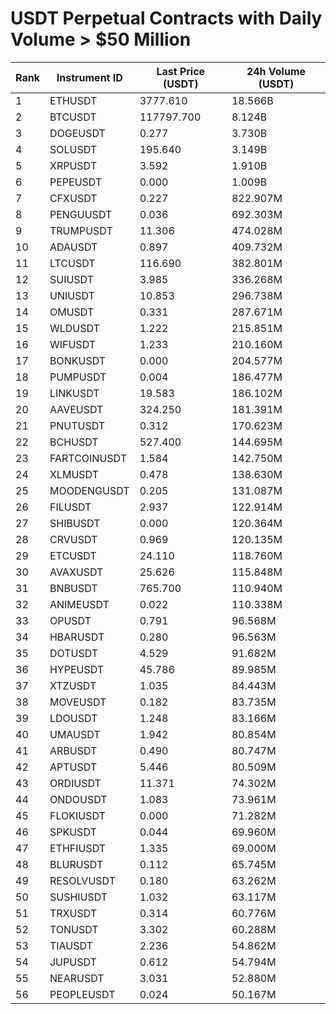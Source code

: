 # USDT Perpetual Contracts with Daily Volume > $50 Million

| Rank | Instrument ID | Last Price (USDT) | 24h Volume (USDT) |
|------|---------------|-------------------|-------------------|
| 1 | ETHUSDT | 3777.610 | 18.566B |
| 2 | BTCUSDT | 117797.700 | 8.124B |
| 3 | DOGEUSDT | 0.277 | 3.730B |
| 4 | SOLUSDT | 195.640 | 3.149B |
| 5 | XRPUSDT | 3.592 | 1.910B |
| 6 | PEPEUSDT | 0.000 | 1.009B |
| 7 | CFXUSDT | 0.227 | 822.907M |
| 8 | PENGUUSDT | 0.036 | 692.303M |
| 9 | TRUMPUSDT | 11.306 | 474.028M |
| 10 | ADAUSDT | 0.897 | 409.732M |
| 11 | LTCUSDT | 116.690 | 382.801M |
| 12 | SUIUSDT | 3.985 | 336.268M |
| 13 | UNIUSDT | 10.853 | 296.738M |
| 14 | OMUSDT | 0.331 | 287.671M |
| 15 | WLDUSDT | 1.222 | 215.851M |
| 16 | WIFUSDT | 1.233 | 210.160M |
| 17 | BONKUSDT | 0.000 | 204.577M |
| 18 | PUMPUSDT | 0.004 | 186.477M |
| 19 | LINKUSDT | 19.583 | 186.102M |
| 20 | AAVEUSDT | 324.250 | 181.391M |
| 21 | PNUTUSDT | 0.312 | 170.623M |
| 22 | BCHUSDT | 527.400 | 144.695M |
| 23 | FARTCOINUSDT | 1.584 | 142.750M |
| 24 | XLMUSDT | 0.478 | 138.630M |
| 25 | MOODENGUSDT | 0.205 | 131.087M |
| 26 | FILUSDT | 2.937 | 122.914M |
| 27 | SHIBUSDT | 0.000 | 120.364M |
| 28 | CRVUSDT | 0.969 | 120.135M |
| 29 | ETCUSDT | 24.110 | 118.760M |
| 30 | AVAXUSDT | 25.626 | 115.848M |
| 31 | BNBUSDT | 765.700 | 110.940M |
| 32 | ANIMEUSDT | 0.022 | 110.338M |
| 33 | OPUSDT | 0.791 | 96.568M |
| 34 | HBARUSDT | 0.280 | 96.563M |
| 35 | DOTUSDT | 4.529 | 91.682M |
| 36 | HYPEUSDT | 45.786 | 89.985M |
| 37 | XTZUSDT | 1.035 | 84.443M |
| 38 | MOVEUSDT | 0.182 | 83.735M |
| 39 | LDOUSDT | 1.248 | 83.166M |
| 40 | UMAUSDT | 1.942 | 80.854M |
| 41 | ARBUSDT | 0.490 | 80.747M |
| 42 | APTUSDT | 5.446 | 80.509M |
| 43 | ORDIUSDT | 11.371 | 74.302M |
| 44 | ONDOUSDT | 1.083 | 73.961M |
| 45 | FLOKIUSDT | 0.000 | 71.282M |
| 46 | SPKUSDT | 0.044 | 69.960M |
| 47 | ETHFIUSDT | 1.335 | 69.000M |
| 48 | BLURUSDT | 0.112 | 65.745M |
| 49 | RESOLVUSDT | 0.180 | 63.262M |
| 50 | SUSHIUSDT | 1.032 | 63.117M |
| 51 | TRXUSDT | 0.314 | 60.776M |
| 52 | TONUSDT | 3.302 | 60.288M |
| 53 | TIAUSDT | 2.236 | 54.862M |
| 54 | JUPUSDT | 0.612 | 54.794M |
| 55 | NEARUSDT | 3.031 | 52.880M |
| 56 | PEOPLEUSDT | 0.024 | 50.167M |
